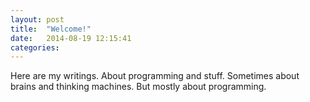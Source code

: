 ```yaml
---
layout: post
title:  "Welcome!"
date:   2014-08-19 12:15:41
categories:
---
```

Here are my writings. About programming and stuff. Sometimes about brains and thinking machines. But mostly about programming.

